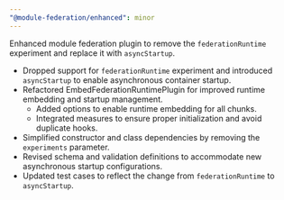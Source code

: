 ```yaml
---
"@module-federation/enhanced": minor
---
```


Enhanced module federation plugin to remove the `federationRuntime` experiment and replace it with `asyncStartup`.

- Dropped support for `federationRuntime` experiment and introduced `asyncStartup` to enable asynchronous container startup.
- Refactored EmbedFederationRuntimePlugin for improved runtime embedding and startup management.
  - Added options to enable runtime embedding for all chunks.
  - Integrated measures to ensure proper initialization and avoid duplicate hooks.
- Simplified constructor and class dependencies by removing the `experiments` parameter.
- Revised schema and validation definitions to accommodate new asynchronous startup configurations.
- Updated test cases to reflect the change from `federationRuntime` to `asyncStartup`.
